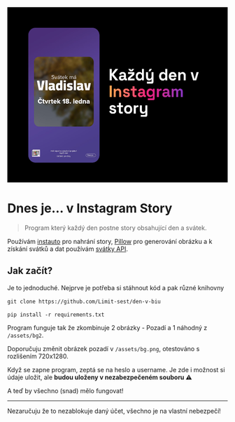 <img src="./repo_assets/Cover img.png" alt="Cover image" style="height: 400px;"/>

# Dnes je... v Instagram Story
> Program který každý den postne story obsahující den a svátek.

Používám [instauto](https://github.com/stanvanrooy/instauto) pro nahrání story, [Pillow](https://github.com/python-pillow/Pillow) pro generování obrázku a k získání svátků a dat používám [svátky API](https://svatkyapi.cz/).
## Jak začít?
Je to jednoduché. Nejprve je potřeba si stáhnout kód a pak různé knihovny
```
git clone https://github.com/Limit-sest/den-v-biu
```
```
pip install -r requirements.txt
```
Program funguje tak že zkombinuje 2 obrázky - Pozadí a 1 náhodný z `/assets/bg2`.

Doporučuju změnit obrázek pozadí v `/assets/bg.png`, otestováno s rozlišením 720x1280.

Když se zapne program, zeptá se na heslo a username. Je zde i možnost si údaje uložit, ale **budou uloženy v nezabezpečeném souboru ⚠️**

A teď by všechno (snad) mělo fungovat!

---
Nezaručuju že to nezablokuje daný účet, všechno je na vlastní nebezpečí!
